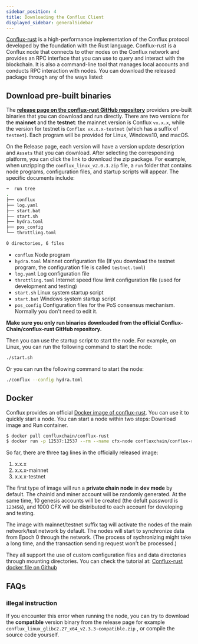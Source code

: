 ```yaml
---
sidebar_position: 4
title: Downloading the Conflux Client
displayed_sidebar: generalSidebar
---
```


[Conflux-rust](https://github.com/conflux-chain/conflux-rust) is a high-performance implementation of the Conflux protocol developed by the foundation with the Rust language. Conflux-rust is a Conflux node that connects to other nodes on the Conflux network and provides an RPC interface that you can use to query and interact with the blockchain. It is also a command-line tool that manages local accounts and conducts RPC interaction with nodes. You can download the released package through any of the ways listed:

## Download pre-built binaries

The [**release page on the conflux-rust GitHub repository**](https://github.com/Conflux-Chain/conflux-rust/releases) providers pre-built binaries that you can download and run directly. There are two versions for the **mainnet** and the **testnet**: the mainnet version is Conflux `vx.x.x`, while the version for testnet is `Conflux vx.x.x-testnet` (which has a suffix of `testnet`). Each program will be provided for Linux, Windows10, and macOS.

On the Release page, each version will have a version update description and `Assets` that you can download. After selecting the corresponding platform, you can click the link to download the zip package. For example, when unzipping the `conflux_linux_v2.0.3.zip` file, a `run` folder that contains node programs, configuration files, and startup scripts will appear. The specific documents include:

```bash
➜  run tree
.
├── conflux
├── log.yaml
├── start.bat
├── start.sh
├── hydra.toml
├── pos_config
└── throttling.toml

0 directories, 6 files
```

* `conflux` Node program
* `hydra.toml` Mainnet configuration file (If you download the testnet program, the configuration file is called `testnet.toml`)
* `log.yaml` Log configuration file
* `throttling.toml` Internet speed flow limit configuration file (used for development and testing)
* `start.sh` Linux system startup script
* `start.bat` Windows system startup script
* `pos_config` Configuration files for the PoS consensus mechanism. Normally you don't need to edit it.

**Make sure you only run binaries downloaded from the official Conflux-Chain/conflux-rust GitHub repository.**

Then you can use the startup script to start the node. For example, on Linux, you can run the following command to start the node:

```bash
./start.sh
```

Or you can run the following command to start the node:

```bash
./conflux --config hydra.toml
```

## Docker

Conflux provides an official [Docker image of conflux-rust](https://hub.docker.com/r/confluxchain/conflux-rust). You can use it to quickly start a node. You can start a node within two steps:  Download image and  Run container.

```sh
$ docker pull confluxchain/conflux-rust
$ docker run -p 12537:12537 --rm --name cfx-node confluxchain/conflux-rust
```

So far, there are three tag lines in the officially released image:

1. x.x.x
2. x.x.x-mainnet
3. x.x.x-testnet

The first type of image will run a **private chain node** in **dev mode** by default. The chainId and miner account will be randomly generated. At the same time, 10 genesis accounts will be created (the defult password is `123456`), and 1000 CFX will be distributed to each account for developing and testing.

The image with mainnet/testnet suffix tag will activate the nodes of the main network/test network by default. The nodes will start to synchronize data from Epoch 0 through the network. (The process of sychronizing might take a long time, and the transaction sending request won't be processed.)

They all support the use of custom configuration files and data directories through mounting directories. You can check the tutorial at: [Conflux-rust docker file on Github](https://github.com/conflux-chain/conflux-docker)

## FAQs

### illegal instruction

If you encounter this error when running the node, you can try to download the **compatible** version binary from the release page for example `conflux_linux_glibc2.27_x64_v2.3.3-compatible.zip` , or compile the source code yourself.

